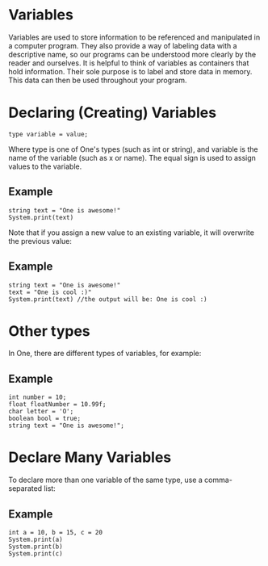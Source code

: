 # Variables

Variables are used to store information to be referenced and manipulated in a computer program. They also provide a way of labeling data with a descriptive name, so our programs can be understood more clearly by the reader and ourselves. It is helpful to think of variables as containers that hold information. Their sole purpose is to label and store data in memory. This data can then be used throughout your program.

# Declaring (Creating) Variables

```
type variable = value;
```

Where type is one of One's types (such as int or string), and variable is the name of the variable (such as x or name). The equal sign is used to assign values to the variable.

## Example

```
string text = "One is awesome!"
System.print(text)
```

Note that if you assign a new value to an existing variable, it will overwrite the previous value:

## Example

```
string text = "One is awesome!"
text = "One is cool :)"
System.print(text) //the output will be: One is cool :)
```

# Other types

In One, there are different types of variables, for example:

## Example

```
int number = 10;
float floatNumber = 10.99f;
char letter = 'O';
boolean bool = true;
string text = "One is awesome!";
```

# Declare Many Variables

To declare more than one variable of the same type, use a comma-separated list:

## Example

```
int a = 10, b = 15, c = 20
System.print(a)
System.print(b)
System.print(c)
```
